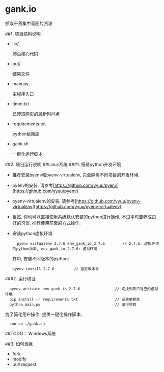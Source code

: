 # gank.io
抓取干货集中营图片资源

##1. 项目结构说明
- lib/

	爬虫核心代码
- out/

	结果文件
- main.py

	主程序入口
- timer.txt

	已爬取网页的最新时间点
- requirements.txt

	python依赖库

- gank.sh

	一键化运行脚本

##2. 项目运行说明
##Linux系统
###1. 搭建python开发环境
- 推荐安装pyenv和pyenv-virtualenv, 完全隔离不同项目的开发环境.
- pyenv的安装, 请参考[https://github.com/yyuu/pyenv](https://github.com/yyuu/pyenv)
- pyenv-virtualenv的安装, 请参考[https://github.com/yyuu/pyenv-virtualenv](https://github.com/yyuu/pyenv-virtualenv)
- 当然, 你也可以直接使用系统默认安装的python进行操作, 不过平时要养成良好的习惯, 推荐使用前面的方式操作.
- 安装python虚拟环境

  		pyenv virtualenv 2.7.6 env_gank_io_2.7.6        // 2.7.6: 虚拟环境的python版本, env_gank_io_2.7.6: 虚拟环境

  其中, 安装不同版本的python:

	  pyenv install 2.7.6         // 指定版本号

###2. 运行项目

      pyenv activate env_gank_io_2.7.6                // 切换到项目对应的虚拟环境
      pip install -r requirements.txt                 // 安装依赖库
      python main.py                                  // 运行项目

  为了简化用户操作, 提供一键化操作脚本:

	  source ./gank.sh

##TODO： Windows系统

##3. 如何贡献
- fork
- modify
- pull request
